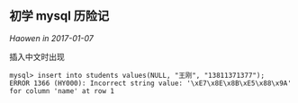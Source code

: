 ## 初学 mysql 历险记
*Haowen in 2017-01-07*

插入中文时出现

    mysql> insert into students values(NULL, "王刚", "13811371377");
    ERROR 1366 (HY000): Incorrect string value: '\xE7\x8E\x8B\xE5\x88\x9A' for column 'name' at row 1
